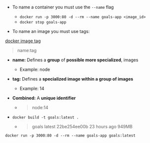 - To name a container you must use the `--name` flag

  - `docker run -p 3000:80 -d --rm --name goals-app <image_id>`
  - `docker stop goals-app`

- To name an image you must use tags:

[docker image tag](https://docs.docker.com/engine/reference/commandline/image_tag/)

> name:tag

- **name:** Defines a **group** of **possible more specialized**, images

  - Example: node

- **tag:** Defines a **specialized image within a group of images**

  - Example: 14

- **Combined:** A **unique identifier**

  - > node:14

- `docker build -t goals:latest .`
  - > goals latest 22be254ee00b 23 hours ago 949MB

`docker run -p 3000:80 -d --rm --name goals-app goals:latest `
